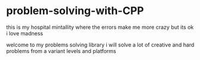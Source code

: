 # problem-solving-with-CPP

this is my hospital mintallity where the errors make me more crazy 
but its ok 
i love madness

welcome to my problems solving library
i will solve a lot of creative and hard problems from a variant levels and platforms 
